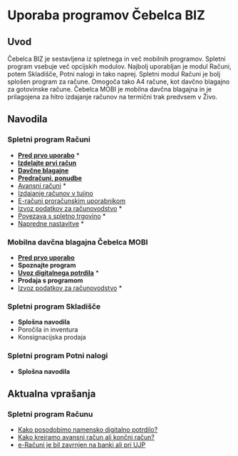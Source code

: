 # Uporaba programov Čebelca BIZ

## Uvod

Čebelca BIZ je sestavljena iz spletnega in več mobilnih programov. Spletni program vsebuje več opcijskih modulov. Najbolj uporabljan je modul Računi, 
potem Skladišče, Potni nalogi in tako naprej. Spletni modul Računi je bolj splošen program za račune. Omogoča tako A4 račune, kot davčno blagajno za
gotovinske račune. Čebelca MOBI je mobilna davčna blagajna in je prilagojena za hitro izdajanje računov na termični trak predvsem v Živo.

## Navodila

### Spletni program Računi

* **[Pred prvo uporabo](racuni/pred_prvo_uporabo.md)** *
* **[Izdelajte prvi račun](racuni/izdelajte_prvi_racun.md)**
* **[Davčne blagajne](racuni/davcne_blagajne.md)**
* **[Predračuni, ponudbe](racuni/predracuni_ponudbe.md)**
* [Avansni računi](racuni/avansni_racuni.md) *
* [Izdajanje računov v tujino](racuni/izdajanje_racunov_v_tujino.md)
* [E-računi proračunskim uporabnikom](racuni/izdajanje_racunov_v_tujino.md)
* [Izvoz podatkov za računovodstvo](racuni/izvoz_podatkov_za_racunovodstvo.md) *
* [Povezava s spletno trgovino](https://github.com/InvoiceFox/CebelcaBIZ-WooCommerce#readme) *
* [Napredne nastavitve](racuni/napredne_nastavitve.md) *

### Mobilna davčna blagajna Čebelca MOBI

* **[Pred prvo uporabo](mobi/pred_prvo_uporabo.md)**
* **Spoznajte program**
* **[Uvoz digitalnega potrdila](mobi/uvoz_digitalnega_potrdila.md)** *
* **Prodaja s programom**
* [Izvoz podatkov za računovodstvo](mobi/izvoz_podatkov_za_racunovodstvo.md) *

### Spletni program Skladišče

* **Splošna navodila**
* Poročila in inventura
* Konsignacijska prodaja

### Spletni program Potni nalogi

* **Splošna navodila**

## Aktualna vprašanja

### Spletni program Računu

* [Kako posodobimo namensko digitalno potrdilo?](racuni/faq/posodobitev_namenskega_potrdila.md)
* [Kako kreiramo avansni račun ali končni račun?](racuni/faq/posodobitev_namenskega_potdila.md)
* [e-Računi je bil zavrnjen na banki ali pri UJP](racuni/faq/eracun_zavrnjen_pri_banki.md)

